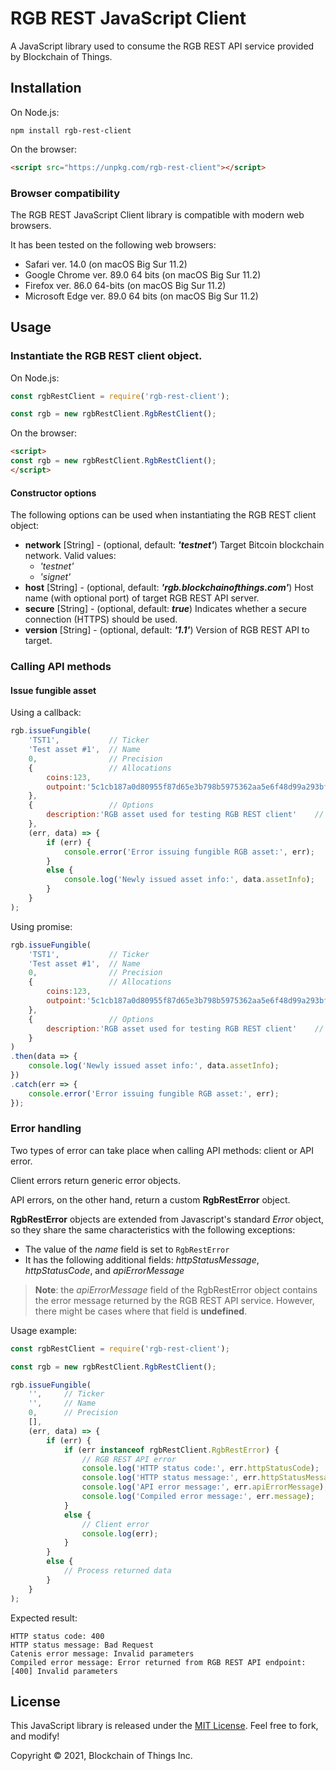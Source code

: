 # RGB REST JavaScript Client

A JavaScript library used to consume the RGB REST API service provided by Blockchain of Things.

## Installation

On Node.js:

```shell
npm install rgb-rest-client
```

On the browser:

```html
<script src="https://unpkg.com/rgb-rest-client"></script>
```

### Browser compatibility

The RGB REST JavaScript Client library is compatible with modern web browsers.

It has been tested on the following web browsers:

- Safari ver. 14.0 (on macOS Big Sur 11.2)
- Google Chrome ver. 89.0 64 bits (on macOS Big Sur 11.2)
- Firefox ver. 86.0 64-bits (on macOS Big Sur 11.2)
- Microsoft Edge ver. 89.0 64 bits (on macOS Big Sur 11.2)

## Usage

### Instantiate the RGB REST client object.

On Node.js:

```javascript
const rgbRestClient = require('rgb-rest-client');

const rgb = new rgbRestClient.RgbRestClient();
```

On the browser:

```html
<script>
const rgb = new rgbRestClient.RgbRestClient();
</script>
```

#### Constructor options

The following options can be used when instantiating the RGB REST client object:

- **network** \[String\] - (optional, default: <b>*'testnet'*</b>) Target Bitcoin blockchain network. Valid values:
    - *'testnet'*
    - *'signet'*
- **host** \[String\] - (optional, default: <b>*'rgb.blockchainofthings.com'*</b>) Host name (with optional port) of target RGB REST API server.
- **secure** \[String\] - (optional, default: <b>*true*</b>) Indicates whether a secure connection (HTTPS) should be used.
- **version** \[String\] - (optional, default: <b>*'1.1'*</b>) Version of RGB REST API to target.

### Calling API methods

#### Issue fungible asset

Using a callback:

```javascript
rgb.issueFungible(
    'TST1',           // Ticker
    'Test asset #1',  // Name
    0,                // Precision
    {                 // Allocations
        coins:123,
        outpoint:'5c1cb187a0d80955f87d65e3b798b5975362aa5e6f48d99a293bf162606fbdaa:4'
    },
    {                 // Options
        description:'RGB asset used for testing RGB REST client'    // Description
    },
    (err, data) => {
        if (err) {
            console.error('Error issuing fungible RGB asset:', err);
        }
        else {
            console.log('Newly issued asset info:', data.assetInfo);
        }
    }
);
```

Using promise:

```javascript
rgb.issueFungible(
    'TST1',           // Ticker
    'Test asset #1',  // Name
    0,                // Precision
    {                 // Allocations
        coins:123,
        outpoint:'5c1cb187a0d80955f87d65e3b798b5975362aa5e6f48d99a293bf162606fbdaa:4'
    },
    {                 // Options
        description:'RGB asset used for testing RGB REST client'    // Description
    }
)
.then(data => {
    console.log('Newly issued asset info:', data.assetInfo);
})
.catch(err => {
    console.error('Error issuing fungible RGB asset:', err);
});
```

### Error handling

Two types of error can take place when calling API methods: client or API error.

Client errors return generic error objects.

API errors, on the other hand, return a custom **RgbRestError** object.

**RgbRestError** objects are extended from Javascript's standard *Error* object, so they share the same
characteristics with the following exceptions:

- The value of the *name* field is set to `RgbRestError`
- It has the following additional fields: *httpStatusMessage*, *httpStatusCode*, and *apiErrorMessage*

> **Note**: the *apiErrorMessage* field of the RgbRestError object contains the error message returned by the
RGB REST API service. However, there might be cases where that field is **undefined**.

Usage example:

```JavaScript
const rgbRestClient = require('rgb-rest-client');

const rgb = new rgbRestClient.RgbRestClient();

rgb.issueFungible(
    '',     // Ticker
    '',     // Name
    0,      // Precision
    [],
    (err, data) => {
        if (err) {
            if (err instanceof rgbRestClient.RgbRestError) {
                // RGB REST API error
                console.log('HTTP status code:', err.httpStatusCode);
                console.log('HTTP status message:', err.httpStatusMessage);
                console.log('API error message:', err.apiErrorMessage);
                console.log('Compiled error message:', err.message);
            }
            else {
                // Client error
                console.log(err);
            }
        }
        else {
            // Process returned data
        }
    }
);
```

Expected result:

```
HTTP status code: 400
HTTP status message: Bad Request
Catenis error message: Invalid parameters
Compiled error message: Error returned from RGB REST API endpoint: [400] Invalid parameters
```

## License

This JavaScript library is released under the [MIT License](LICENSE). Feel free to fork, and modify!

Copyright © 2021, Blockchain of Things Inc.
